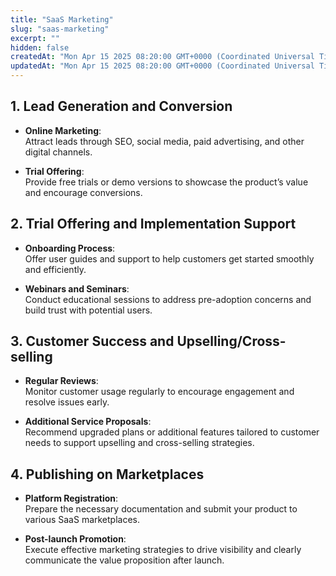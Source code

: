 ```yaml
---
title: "SaaS Marketing"
slug: "saas-marketing"
excerpt: ""
hidden: false
createdAt: "Mon Apr 15 2025 08:20:00 GMT+0000 (Coordinated Universal Time)"
updatedAt: "Mon Apr 15 2025 08:20:00 GMT+0000 (Coordinated Universal Time)"
---
```


## 1. Lead Generation and Conversion

- **Online Marketing**:  
  Attract leads through SEO, social media, paid advertising, and other digital channels.

- **Trial Offering**:  
  Provide free trials or demo versions to showcase the product’s value and encourage conversions.

## 2. Trial Offering and Implementation Support

- **Onboarding Process**:  
  Offer user guides and support to help customers get started smoothly and efficiently.

- **Webinars and Seminars**:  
  Conduct educational sessions to address pre-adoption concerns and build trust with potential users.

## 3. Customer Success and Upselling/Cross-selling

- **Regular Reviews**:  
  Monitor customer usage regularly to encourage engagement and resolve issues early.

- **Additional Service Proposals**:  
  Recommend upgraded plans or additional features tailored to customer needs to support upselling and cross-selling strategies.

## 4. Publishing on Marketplaces

- **Platform Registration**:  
  Prepare the necessary documentation and submit your product to various SaaS marketplaces.

- **Post-launch Promotion**:  
  Execute effective marketing strategies to drive visibility and clearly communicate the value proposition after launch.